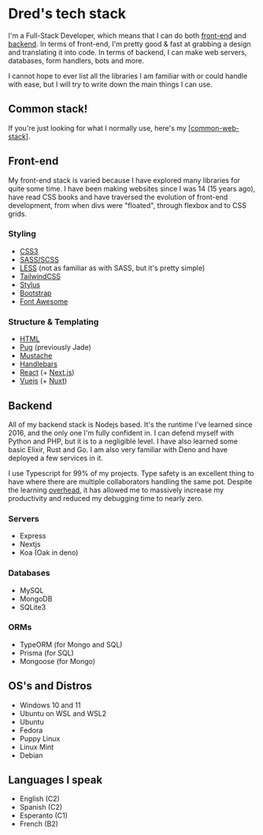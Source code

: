 # Dred's tech stack

I'm a Full-Stack Developer, which means that I can do both [front-end](https://en.wikipedia.org/wiki/Front-end_web_development) and [backend](https://en.wikipedia.org/wiki/Frontend_and_backend). In terms of front-end, I'm pretty good & fast at grabbing a design and translating it into code. In terms of backend, I can make web servers, databases, form handlers, bots and more.

I cannot hope to ever list all the libraries I am familiar with or could handle with ease, but I will try to write down the main things I can use.

## Common stack!

If you're just looking for what I normally use, here's my [[common-web-stack]].

## Front-end

My front-end stack is varied because I have explored many libraries for quite some time. I have been making websites since I was 14 (15 years ago), have read CSS books and have traversed the evolution of front-end development, from when divs were "floated", through flexbox and to CSS grids.

### Styling

- [CSS3](https://developer.mozilla.org/en-US/docs/Web/CSS)
- [SASS/SCSS](https://sass-lang.com/)
- [LESS](https://lesscss.org/) (not as familiar as with SASS, but it's pretty simple)
- [TailwindCSS](https://tailwindcss.com/)
- [Stylus](https://stylus-lang.com/)
- [Bootstrap](https://getbootstrap.com/)
- [Font Awesome](https://fontawesome.com/)

### Structure & Templating

- [HTML](https://developer.mozilla.org/en-US/docs/Glossary/HTML)
- [Pug](https://pugjs.org/) (previously Jade)
- [Mustache](https://mustache.github.io/)
- [Handlebars](https://handlebarsjs.com/)
- [React](https://reactjs.org/) (+ [Next.js](https://nextjs.org/))
- [Vuejs](https://vuejs.org/) (+ [Nuxt](https://nuxtjs.org/))

## Backend

All of my backend stack is Nodejs based. It's the runtime I've learned since 2016, and the only one I'm fully confident in. I can defend myself with Python and PHP, but it is to a negligible level. I have also learned some basic Elixir, Rust and Go. I am also very familiar with Deno and have deployed a few services in it.

I use Typescript for 99% of my projects. Type safety is an excellent thing to have where there are multiple collaborators handling the same pot. Despite the learning [overhead](<https://en.wikipedia.org/wiki/Overhead_(computing)>), it has allowed me to massively increase my productivity and reduced my debugging time to nearly zero.

### Servers

- Express
- Nextjs
- Koa (Oak in deno)

### Databases

- MySQL
- MongoDB
- SQLite3

### ORMs

- TypeORM (for Mongo and SQL)
- Prisma (for SQL)
- Mongoose (for Mongo)

## OS's and Distros

- Windows 10 and 11
- Ubuntu on WSL and WSL2
- Ubuntu
- Fedora
- Puppy Linux
- Linux Mint
- Debian

## Languages I speak

- English (C2)
- Spanish (C2)
- Esperanto (C1)
- French (B2)

[//begin]: # "Autogenerated link references for markdown compatibility"
[common-web-stack]: common-web-stack "common-web-stack"
[//end]: # "Autogenerated link references"
